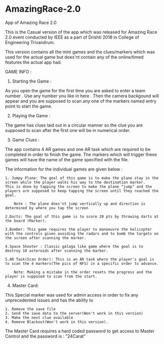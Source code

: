 # AmazingRace-2.0
App of Amazing Race 2.0 

This is the Casual version of the app which was released for Amazing Race 2.0 event conducted by IEEE as a part of Drishti 2018 in College of Engineering Trivandrum.

This version contains all the mini games and the clues/markers which was used for the actual game but does'nt contain any of the online/timed features the actual app had.

GAME INFO :

1. Starting the Game :

As you open the game for the first time you are asked to enter a team number . Use any number you like in here .
Then the camera backgound will appear and you are supposed to scan any one of the markers named entry point to start the game.

2. Playing the Game :

The game has clues laid out in a circular manner so the clue you are supposed to scan after the first one will be in numerical order.

3. Game Clues :

The app contains 4 AR games and one AR task which are required to be completed in order to finish the game. The markers which will trigger these games will have the name of the game specified with the file.

The information for the individual games are given below :

    1. Jumpy Plane: The goal of this game is to make the plane stay in the screen while the player walks his way to the destination marker. 
    This is done by tapping the screen to make the plane "jump" and the players are supposed to keep tapping the screen until they reached the goal. 

        Note : The plane does'nt jump vertically up and direction is determined by where you tap the screen

    2.Darts: The goal of this game is to score 20 pts by throwing darts at the board (Marker).

    3.Bomber: This game requires the player to manoeuvre the helicopter with the controls given avoiding the radars and to bomb the targets on the screen after scanning the marker.

    4.Space Shooter : Classic galaga like game where the goal is to destroy 10 asteroids after scanning the marker.

    5.AR Task(Scan Order): This is an AR task where the player's goal is to scan the 4 markers(The pics of NFS) in a specific order to advance.

        Note: Making a mistake in the order resets the progress and the player is supposed to scan from the start.

4. Master Card:

This Special marker was used for admin access in order to fix any unprecedented issues and has the ability to 

    1. Remove the save file
    2. Send the save data to the server(Won't work in this version)
    3. Make the next clue available
    4. Remove Blackout(Won't work in this version).

The Master Card requires a hard coded password to get access to Master Control and the password is : "24Carat"    
